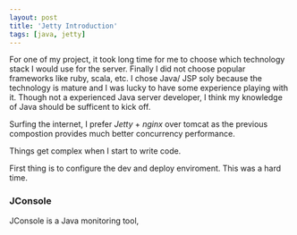 ```yaml
---
layout: post
title: 'Jetty Introduction'
tags: [java, jetty]
---
```


For one of my project, it took long time for me to choose which technology stack I would use for the server. Finally I did not choose popular frameworks like ruby, scala, etc. I chose Java/ JSP soly because the technology is mature and I was lucky to have some experience playing with it. Though not a experienced Java server developer, I think my knowledge of Java should be sufficent to kick off.

Surfing the internet, I prefer _Jetty_ + _nginx_ over tomcat as the previous compostion provides much better concurrency performance.

Things get complex when I start to write code.

First thing is to configure the dev and deploy enviroment. This was a hard time.

### JConsole

JConsole is a Java monitoring tool,
